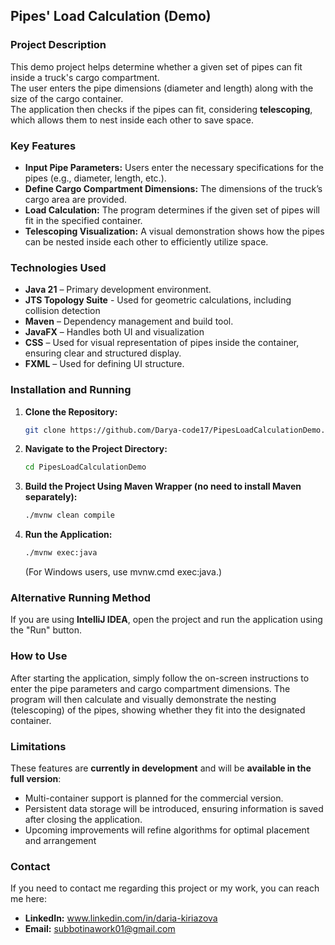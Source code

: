 ## Pipes' Load Calculation (Demo)

### Project Description

This demo project helps determine whether a given set of pipes can fit inside a truck's cargo compartment.  
The user enters the pipe dimensions (diameter and length) along with the size of the cargo container.  
The application then checks if the pipes can fit, considering **telescoping**, which allows them to nest inside each other to save space.

### Key Features

- **Input Pipe Parameters:** Users enter the necessary specifications for the pipes (e.g., diameter, length, etc.).
- **Define Cargo Compartment Dimensions:** The dimensions of the truck’s cargo area are provided.
- **Load Calculation:** The program determines if the given set of pipes will fit in the specified container.
- **Telescoping Visualization:** A visual demonstration shows how the pipes can be nested inside each other to efficiently utilize space.

### Technologies Used

- **Java 21** – Primary development environment.
- **JTS Topology Suite** - Used for geometric calculations, including collision detection
- **Maven** – Dependency management and build tool.
- **JavaFX** – Handles both UI and visualization
- **CSS** – Used for visual representation of pipes inside the container, ensuring clear and structured display.
- **FXML** – Used for defining UI structure.
    
### Installation and Running

1. **Clone the Repository:**

   ```bash
   git clone https://github.com/Darya-code17/PipesLoadCalculationDemo.git
   ```

2. **Navigate to the Project Directory:**

   ```bash
   cd PipesLoadCalculationDemo
   ```

3. **Build the Project Using Maven Wrapper (no need to install Maven separately):**

   ```bash
   ./mvnw clean compile
   ```

4. **Run the Application:**

   ```bash
   ./mvnw exec:java
   ```
   (For Windows users, use mvnw.cmd exec:java.)

### Alternative Running Method  

If you are using **IntelliJ IDEA**, open the project and run the application using the "Run" button.

### How to Use

After starting the application, simply follow the on-screen instructions to enter the pipe parameters and cargo compartment dimensions. The program will then calculate and visually demonstrate the nesting (telescoping) of the pipes, showing whether they fit into the designated container.

### Limitations  
These features are **currently in development** and will be **available in the full version**:  
- Multi-container support is planned for the commercial version.  
- Persistent data storage will be introduced, ensuring information is saved after closing the application.  
- Upcoming improvements will refine algorithms for optimal placement and arrangement

### Contact

If you need to contact me regarding this project or my work, you can reach me here:
- **LinkedIn:** www.linkedin.com/in/daria-kiriazova
- **Email:** subbotinawork01@gmail.com

